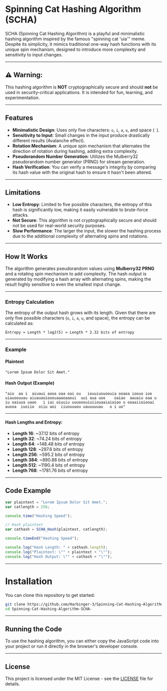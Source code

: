 # Spinning Cat Hashing Algorithm (SCHA)

SCHA (Spinning Cat Hashing Algorithm) is a playful and minimalistic hashing algorithm inspired by the famous "spinning cat 'uia'" meme. Despite its simplicity, it mimics traditional one-way hash functions with its unique spin mechanism, designed to introduce more complexity and sensitivity to input changes. 

---

## ⚠️ Warning:

This hashing algorithm is **NOT** cryptographically secure and should **not** be used in security-critical applications. It is intended for fun, learning, and experimentation.

---

## Features
- **Minimalistic Design**: Uses only five characters: `o`, `i`, `a`, `u`, and space (` `).
- **Sensitivity to Input**: Small changes in the input produce drastically different results (Avalanche effect).
- **Rotation Mechanism**: A unique spin mechanism that alternates the direction of rotation during hashing, adding extra complexity.
- **Pseudorandom Number Generation**: Utilizes the Mulberry32 pseudorandom number generator (PRNG) for stream generation.
- **Hash Verification**: You can verify a message's integrity by comparing its hash value with the original hash to ensure it hasn't been altered.

---

## Limitations
- **Low Entropy**: Limited to five possible characters, the entropy of this hash is significantly low, making it easily vulnerable to brute-force attacks.
- **Not Secure**: This algorithm is not cryptographically secure and should not be used for real-world security purposes.
- **Slow Performance**: The larger the input, the slower the hashing process due to the additional complexity of alternating spins and rotations.

---

## How It Works
The algorithm generates pseudorandom values using **Mulberry32 PRNG** and a rotating spin mechanism to add complexity. The hash output is generated by modifying a hash array with alternating spins, making the result highly sensitive to even the smallest input change.

---

### Entropy Calculation
The entropy of the output hash grows with its length. Given that there are only five possible characters (`o`, `i`, `a`, `u`, and space), the entropy can be calculated as:

```
Entropy ≈ Length * log2(5) ≈ Length * 2.32 bits of entropy
```

---

### Example

#### Plaintext

```
"Lorem Ipsum Dolor Sit Amet."
```

#### Hash Output (Example)

```
"aio  aa i  aiuaui aooa oaa oai ou   iouuiuouoouia ooaoa ioouo ioo uiauoouuau aiuauaoiooouaaaoaaoui  uui aua uoo    oaiao  aauaiu oaa u iu oaiuua uaoo   i iai oiuuiu uuuooouiuiiouaaiaiaioo o ooaaiioiooai auooa  iuoiio  oiiu aoi  iiuouuuou uauuuuuau   o i uo"
```

---

#### Hash Lengths and Entropy:

- **Length 16**: ~37.12 bits of entropy
- **Length 32**: ~74.24 bits of entropy
- **Length 64**: ~148.48 bits of entropy
- **Length 128**: ~297.6 bits of entropy
- **Length 256**: ~595.2 bits of entropy
- **Length 384**: ~890.88 bits of entropy
- **Length 512**: ~1190.4 bits of entropy
- **Length 768**: ~1781.76 bits of entropy

---

## Code Example
```javascript
var plaintext = "Lorem Ipsum Dolor Sit Amet.";
var catlength = 256;

console.time("Hashing Speed");

// Hash plaintext
var cathash = SCHA_Hash(plaintext, catlength);

console.timeEnd("Hashing Speed");

console.log("Hash Length: " + cathash.length);
console.log("Plaintext: \"" + plaintext + "\"");
console.log("Hash Output: \"" + cathash + "\"");
```

---

# Installation

You can clone this repository to get started:

```bash
git clone https://github.com/Harbinger-3/Spinning-Cat-Hashing-Algorithm-SCHA-
cd Spinning-Cat-Hashing-Algorithm-SCHA-
```

---

## Running the Code

To use the hashing algorithm, you can either copy the JavaScript code into your project or run it directly in the browser's developer console.

---

## License

This project is licensed under the MIT License - see the [LICENSE](./LICENSE) file for details.

